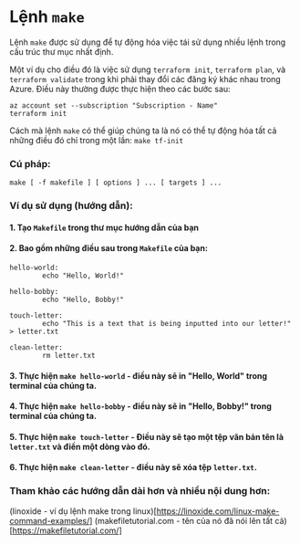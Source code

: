 # Lệnh `make`

Lệnh `make` được sử dụng để tự động hóa việc tái sử dụng nhiều lệnh trong cấu trúc thư mục nhất định.

Một ví dụ cho điều đó là việc sử dụng `terraform init`, `terraform plan`, và `terraform validate` trong khi phải thay đổi các đăng ký khác nhau trong Azure. Điều này thường được thực hiện theo các bước sau:

```
az account set --subscription "Subscription - Name"
terraform init
```

Cách mà lệnh `make` có thể giúp chúng ta là nó có thể tự động hóa tất cả những điều đó chỉ trong một lần:
```make tf-init```

### Cú pháp:

```
make [ -f makefile ] [ options ] ... [ targets ] ...
```

### Ví dụ sử dụng (hướng dẫn):

#### 1. Tạo `Makefile` trong thư mục hướng dẫn của bạn
#### 2. Bao gồm những điều sau trong `Makefile` của bạn:
```
hello-world:
        echo "Hello, World!"

hello-bobby:
        echo "Hello, Bobby!"

touch-letter:
        echo "This is a text that is being inputted into our letter!" > letter.txt

clean-letter:
        rm letter.txt
```
#### 3. Thực hiện ```make hello-world``` - điều này sẽ in "Hello, World" trong terminal của chúng ta.
#### 4. Thực hiện ```make hello-bobby``` - điều này sẽ in "Hello, Bobby!" trong terminal của chúng ta.
#### 5. Thực hiện ```make touch-letter``` - Điều này sẽ tạo một tệp văn bản tên là `letter.txt` và điền một dòng vào đó.
#### 6. Thực hiện ```make clean-letter``` - điều này sẽ xóa tệp `letter.txt`.

### Tham khảo các hướng dẫn dài hơn và nhiều nội dung hơn:

(linoxide - ví dụ lệnh make trong linux)[https://linoxide.com/linux-make-command-examples/]
(makefiletutorial.com - tên của nó đã nói lên tất cả)[https://makefiletutorial.com/]